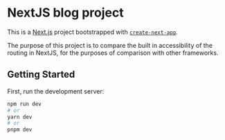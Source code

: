 # NextJS blog project 
This is a [Next.js](https://nextjs.org/) project bootstrapped with [`create-next-app`](https://github.com/vercel/next.js/tree/canary/packages/create-next-app).

The purpose of this project is to compare the built in accessibility of the routing in NextJS, for the purposes of comparison with other frameworks.

## Getting Started

First, run the development server:

```bash
npm run dev
# or
yarn dev
# or
pnpm dev
```



